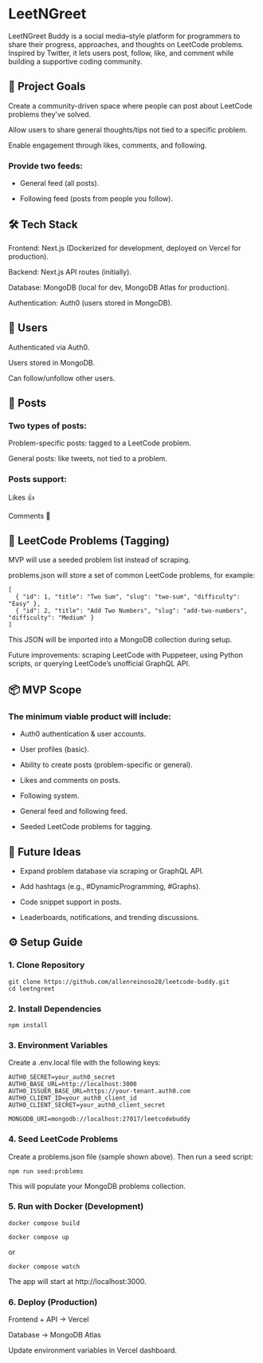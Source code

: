 # LeetNGreet

LeetNGreet Buddy is a social media–style platform for programmers to share their progress, approaches, and thoughts on LeetCode problems. Inspired by Twitter, it lets users post, follow, like, and comment while building a supportive coding community.

## 🎯 Project Goals

Create a community-driven space where people can post about LeetCode problems they’ve solved.

Allow users to share general thoughts/tips not tied to a specific problem.

Enable engagement through likes, comments, and following.

### Provide two feeds:

- General feed (all posts).

- Following feed (posts from people you follow).

## 🛠 Tech Stack

Frontend: Next.js (Dockerized for development, deployed on Vercel for production).

Backend: Next.js API routes (initially).

Database: MongoDB (local for dev, MongoDB Atlas for production).

Authentication: Auth0 (users stored in MongoDB).

## 👤 Users

Authenticated via Auth0.

Users stored in MongoDB.

Can follow/unfollow other users.

## 📝 Posts

### Two types of posts:

Problem-specific posts: tagged to a LeetCode problem.

General posts: like tweets, not tied to a problem.

### Posts support:

Likes 👍

Comments 💬

## 📖 LeetCode Problems (Tagging)

MVP will use a seeded problem list instead of scraping.

problems.json will store a set of common LeetCode problems, for example:
```
[
  { "id": 1, "title": "Two Sum", "slug": "two-sum", "difficulty": "Easy" },
  { "id": 2, "title": "Add Two Numbers", "slug": "add-two-numbers", "difficulty": "Medium" }
]
```

This JSON will be imported into a MongoDB collection during setup.

Future improvements: scraping LeetCode with Puppeteer, using Python scripts, or querying LeetCode’s unofficial GraphQL API.

## 📦 MVP Scope

### The minimum viable product will include:

- Auth0 authentication & user accounts.

- User profiles (basic).

- Ability to create posts (problem-specific or general).

- Likes and comments on posts.

- Following system.

- General feed and following feed.

- Seeded LeetCode problems for tagging.

## 🚀 Future Ideas

- Expand problem database via scraping or GraphQL API.

- Add hashtags (e.g., #DynamicProgramming, #Graphs).

- Code snippet support in posts.

- Leaderboards, notifications, and trending discussions.

## ⚙️ Setup Guide
### 1. Clone Repository
```
git clone https://github.com/allenreinoso28/leetcode-buddy.git
cd leetngreet
```

### 2. Install Dependencies
```
npm install
```

### 3. Environment Variables

Create a .env.local file with the following keys:
```
AUTH0_SECRET=your_auth0_secret
AUTH0_BASE_URL=http://localhost:3000
AUTH0_ISSUER_BASE_URL=https://your-tenant.auth0.com
AUTH0_CLIENT_ID=your_auth0_client_id
AUTH0_CLIENT_SECRET=your_auth0_client_secret

MONGODB_URI=mongodb://localhost:27017/leetcodebuddy
```

### 4. Seed LeetCode Problems

Create a problems.json file (sample shown above). Then run a seed script:
```
npm run seed:problems
```

This will populate your MongoDB problems collection.

### 5. Run with Docker (Development)
```
docker compose build
```
```
docker compose up 
```
or 
```
docker compose watch
```

The app will start at http://localhost:3000.

### 6. Deploy (Production)

Frontend + API → Vercel

Database → MongoDB Atlas

Update environment variables in Vercel dashboard.
